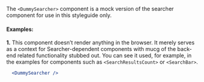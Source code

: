 The `<DummySearcher>` component is a mock version of the searcher component for use in
this styleguide only.

#### Examples:

__1.__ This component doesn’t render anything in the browser. It merely serves as a context
for Searcher-dependent components with mucg of the back-end related functionality stubbed out.
You can see it used, for example, in the examples for components such as `<SearchResultsCount>`
or `<SearchBar>`.

```jsx
  <DummySearcher />
```

